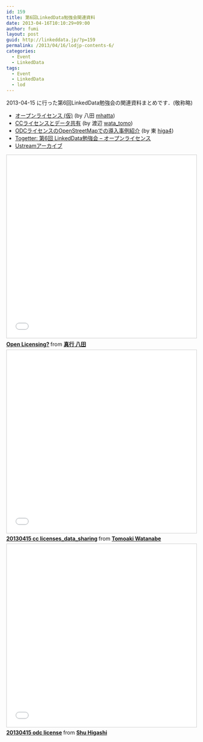 ```yaml
---
id: 159
title: 第6回LinkedData勉強会関連資料
date: 2013-04-16T10:10:29+09:00
author: fumi
layout: post
guid: http://linkeddata.jp/?p=159
permalink: /2013/04/16/lodjp-contents-6/
categories:
  - Event
  - LinkedData
tags:
  - Event
  - LinkedData
  - lod
---
```


2013-04-15 に行った第6回LinkedData勉強会の関連資料まとめです．(敬称略)

  * [オープンライセンス (仮)](#open-license) (by 八田 [mhatta](http://twitter.com/mhatta))
  * [CCライセンスとデータ共有](#cc) (by 渡辺 [wata_tomo](http://twitter.com/wata_tomo))
  * [ODCライセンスのOpenStreetMapでの導入事例紹介](#odc) (by 東 [higa4](http://twitter.com/higa4))
  * [Togetter: 第6回 LinkedData勉強会 &#8211; オープンライセンス]()
  * [Ustreamアーカイブ](http://www.ustream.tv/recorded/31502709)

<iframe src="//www.slideshare.net/slideshow/embed_code/key/kJGQFCxcfmqXsb" width="595" height="485" frameborder="0" marginwidth="0" marginheight="0" scrolling="no" style="border:1px solid #CCC; border-width:1px; margin-bottom:5px; max-width: 100%;" allowfullscreen> </iframe> <div style="margin-bottom:5px"> <strong> <a href="//www.slideshare.net/masayukihatta/mhatta-lod20130415" title="Open Licensing?" target="_blank">Open Licensing?</a> </strong> from <strong><a href="https://www.slideshare.net/masayukihatta" target="_blank">真行 八田</a></strong> </div>

<iframe src="//www.slideshare.net/slideshow/embed_code/key/m39cOSvjdPiqe6" width="595" height="485" frameborder="0" marginwidth="0" marginheight="0" scrolling="no" style="border:1px solid #CCC; border-width:1px; margin-bottom:5px; max-width: 100%;" allowfullscreen> </iframe> <div style="margin-bottom:5px"> <strong> <a href="//www.slideshare.net/TomoakiWatanabe/20130415-cc-licensesdatasharing" title="20130415 cc licenses_data_sharing" target="_blank">20130415 cc licenses_data_sharing</a> </strong> from <strong><a href="https://www.slideshare.net/TomoakiWatanabe" target="_blank">Tomoaki Watanabe</a></strong> </div>

<iframe src="//www.slideshare.net/slideshow/embed_code/key/izAJ5hRqtCzuvp" width="595" height="485" frameborder="0" marginwidth="0" marginheight="0" scrolling="no" style="border:1px solid #CCC; border-width:1px; margin-bottom:5px; max-width: 100%;" allowfullscreen> </iframe> <div style="margin-bottom:5px"> <strong> <a href="//www.slideshare.net/higa4/20130415-odc-license" title="20130415 odc license" target="_blank">20130415 odc license</a> </strong> from <strong><a href="https://www.slideshare.net/higa4" target="_blank">Shu Higashi</a></strong> </div>
